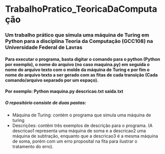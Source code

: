 # TrabalhoPratico_TeoricaDaComputação
### Um trabalho prático que simula uma máquina de Turing em Python para a disciplina Teoria da Computação (GCC108) na Universidade Federal de Lavras

#### Para executar o programa, basta digitar o comando para o python (Python por exemplo), o nome do arquivo (no caso maquina.py) em seguida o nome do arquivo texto com o molde da máquina de Turing e por fim o nome do arquivo texto a ser gerado com as fitas de cada transição (Cada comando/arquivo separado por um espaço).
#### Por exemplo: Python maquina.py descricao.txt saida.txt
##### O repositório consiste de duas pastas:
- Máquina de Turing: contém o programa que simula uma máquina de turing
- Descrições: contêm três exemplos de descrição para o programa. (A descricao1 representa uma máquina de soma e a descricao2 uma máquina de subtração, enquanto que a descricao3 é a mesma máquina de soma, porém com um erro proposital na fita para ilustrar o tratamento do erro).
